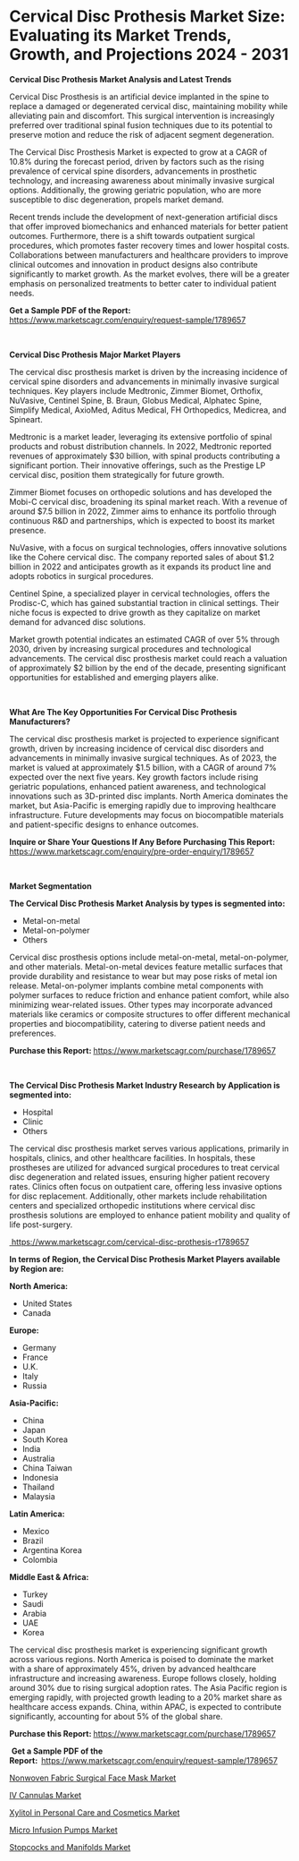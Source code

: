 <p><h1>Cervical Disc Prothesis Market Size: Evaluating its Market Trends, Growth, and Projections 2024 - 2031</h1></p><p><strong>Cervical Disc Prothesis Market Analysis and Latest Trends</strong></p>
<p><p>Cervical Disc Prosthesis is an artificial device implanted in the spine to replace a damaged or degenerated cervical disc, maintaining mobility while alleviating pain and discomfort. This surgical intervention is increasingly preferred over traditional spinal fusion techniques due to its potential to preserve motion and reduce the risk of adjacent segment degeneration.</p><p>The Cervical Disc Prosthesis Market is expected to grow at a CAGR of 10.8% during the forecast period, driven by factors such as the rising prevalence of cervical spine disorders, advancements in prosthetic technology, and increasing awareness about minimally invasive surgical options. Additionally, the growing geriatric population, who are more susceptible to disc degeneration, propels market demand.</p><p>Recent trends include the development of next-generation artificial discs that offer improved biomechanics and enhanced materials for better patient outcomes. Furthermore, there is a shift towards outpatient surgical procedures, which promotes faster recovery times and lower hospital costs. Collaborations between manufacturers and healthcare providers to improve clinical outcomes and innovation in product designs also contribute significantly to market growth. As the market evolves, there will be a greater emphasis on personalized treatments to better cater to individual patient needs.</p></p>
<p><strong>Get a Sample PDF of the Report:&nbsp;</strong> <a href="https://www.marketscagr.com/enquiry/request-sample/1789657?utm_campaign=1186&utm_medium=2&utm_source=Github&utm_content=ia&utm_term=13102024&utm_id=cervical-disc-prothesis">https://www.marketscagr.com/enquiry/request-sample/1789657</a></p>
<p>&nbsp;</p>
<p><strong>Cervical Disc Prothesis Major Market Players</strong></p>
<p><p>The cervical disc prosthesis market is driven by the increasing incidence of cervical spine disorders and advancements in minimally invasive surgical techniques. Key players include Medtronic, Zimmer Biomet, Orthofix, NuVasive, Centinel Spine, B. Braun, Globus Medical, Alphatec Spine, Simplify Medical, AxioMed, Aditus Medical, FH Orthopedics, Medicrea, and Spineart.</p><p>Medtronic is a market leader, leveraging its extensive portfolio of spinal products and robust distribution channels. In 2022, Medtronic reported revenues of approximately $30 billion, with spinal products contributing a significant portion. Their innovative offerings, such as the Prestige LP cervical disc, position them strategically for future growth.</p><p>Zimmer Biomet focuses on orthopedic solutions and has developed the Mobi-C cervical disc, broadening its spinal market reach. With a revenue of around $7.5 billion in 2022, Zimmer aims to enhance its portfolio through continuous R&D and partnerships, which is expected to boost its market presence.</p><p>NuVasive, with a focus on surgical technologies, offers innovative solutions like the Cohere cervical disc. The company reported sales of about $1.2 billion in 2022 and anticipates growth as it expands its product line and adopts robotics in surgical procedures.</p><p>Centinel Spine, a specialized player in cervical technologies, offers the Prodisc-C, which has gained substantial traction in clinical settings. Their niche focus is expected to drive growth as they capitalize on market demand for advanced disc solutions.</p><p>Market growth potential indicates an estimated CAGR of over 5% through 2030, driven by increasing surgical procedures and technological advancements. The cervical disc prosthesis market could reach a valuation of approximately $2 billion by the end of the decade, presenting significant opportunities for established and emerging players alike.</p></p>
<p>&nbsp;</p>
<p><strong>What Are The Key Opportunities For Cervical Disc Prothesis Manufacturers?</strong></p>
<p><p>The cervical disc prosthesis market is projected to experience significant growth, driven by increasing incidence of cervical disc disorders and advancements in minimally invasive surgical techniques. As of 2023, the market is valued at approximately $1.5 billion, with a CAGR of around 7% expected over the next five years. Key growth factors include rising geriatric populations, enhanced patient awareness, and technological innovations such as 3D-printed disc implants. North America dominates the market, but Asia-Pacific is emerging rapidly due to improving healthcare infrastructure. Future developments may focus on biocompatible materials and patient-specific designs to enhance outcomes.</p></p>
<p><strong>Inquire or Share Your Questions If Any Before Purchasing This Report:</strong> <a href="https://www.marketscagr.com/enquiry/pre-order-enquiry/1789657?utm_campaign=1186&utm_medium=2&utm_source=Github&utm_content=ia&utm_term=13102024&utm_id=cervical-disc-prothesis">https://www.marketscagr.com/enquiry/pre-order-enquiry/1789657</a></p>
<p>&nbsp;</p>
<p><strong>Market Segmentation</strong></p>
<p><strong>The Cervical Disc Prothesis Market Analysis by types is segmented into:</strong></p>
<p><ul><li>Metal-on-metal</li><li>Metal-on-polymer</li><li>Others</li></ul></p>
<p><p>Cervical disc prosthesis options include metal-on-metal, metal-on-polymer, and other materials. Metal-on-metal devices feature metallic surfaces that provide durability and resistance to wear but may pose risks of metal ion release. Metal-on-polymer implants combine metal components with polymer surfaces to reduce friction and enhance patient comfort, while also minimizing wear-related issues. Other types may incorporate advanced materials like ceramics or composite structures to offer different mechanical properties and biocompatibility, catering to diverse patient needs and preferences.</p></p>
<p><strong>Purchase this Report:&nbsp;</strong><a href="https://www.marketscagr.com/purchase/1789657?utm_campaign=1186&utm_medium=2&utm_source=Github&utm_content=ia&utm_term=13102024&utm_id=cervical-disc-prothesis">https://www.marketscagr.com/purchase/1789657</a></p>
<p>&nbsp;</p>
<p><strong>The Cervical Disc Prothesis Market Industry Research by Application is segmented into:</strong></p>
<p><ul><li>Hospital</li><li>Clinic</li><li>Others</li></ul></p>
<p><p>The cervical disc prosthesis market serves various applications, primarily in hospitals, clinics, and other healthcare facilities. In hospitals, these prostheses are utilized for advanced surgical procedures to treat cervical disc degeneration and related issues, ensuring higher patient recovery rates. Clinics often focus on outpatient care, offering less invasive options for disc replacement. Additionally, other markets include rehabilitation centers and specialized orthopedic institutions where cervical disc prosthesis solutions are employed to enhance patient mobility and quality of life post-surgery.</p></p>
<p><a href="https://www.marketscagr.com/cervical-disc-prothesis-r1789657?utm_campaign=1186&utm_medium=2&utm_source=Github&utm_content=ia&utm_term=13102024&utm_id=cervical-disc-prothesis">&nbsp;https://www.marketscagr.com/cervical-disc-prothesis-r1789657</a></p>
<p><strong>In terms of Region, the Cervical Disc Prothesis Market Players available by Region are:</strong></p>
<p>
    <p> <strong> North America: </strong>
        <ul>
            <li>United States</li>
            <li>Canada</li>
        </ul>
        </p> 
    <p> <strong> Europe: </strong>
        <ul>
            <li>Germany</li>
            <li>France</li>
            <li>U.K.</li>
            <li>Italy</li>
            <li>Russia</li>
        </ul>
        </p> 
    <p> <strong> Asia-Pacific: </strong>
        <ul>
            <li>China</li>
            <li>Japan</li>
            <li>South Korea</li>
            <li>India</li>
            <li>Australia</li>
            <li>China Taiwan</li>
            <li>Indonesia</li>
            <li>Thailand</li>
            <li>Malaysia</li>
        </ul>
        </p> 
    <p> <strong> Latin America: </strong>
        <ul>
            <li>Mexico</li>
            <li>Brazil</li>
            <li>Argentina Korea</li>
            <li>Colombia</li>
        </ul>
        </p> 
    <p> <strong> Middle East & Africa: </strong>
        <ul>
            <li>Turkey</li>
            <li>Saudi</li>
            <li>Arabia</li>
            <li>UAE</li>
            <li>Korea</li>
        </ul>
    </p>
    </p>
<p><p>The cervical disc prosthesis market is experiencing significant growth across various regions. North America is poised to dominate the market with a share of approximately 45%, driven by advanced healthcare infrastructure and increasing awareness. Europe follows closely, holding around 30% due to rising surgical adoption rates. The Asia Pacific region is emerging rapidly, with projected growth leading to a 20% market share as healthcare access expands. China, within APAC, is expected to contribute significantly, accounting for about 5% of the global share.</p></p>
<p><strong>Purchase this Report: </strong><a href="https://www.marketscagr.com/purchase/1789657?utm_campaign=1186&utm_medium=2&utm_source=Github&utm_content=ia&utm_term=13102024&utm_id=cervical-disc-prothesis">https://www.marketscagr.com/purchase/1789657</a></p>
<p>&nbsp;<strong>Get a Sample PDF of the Report:&nbsp;&nbsp;</strong><a href="https://www.marketscagr.com/enquiry/request-sample/1789657?utm_campaign=1186&utm_medium=2&utm_source=Github&utm_content=ia&utm_term=13102024&utm_id=cervical-disc-prothesis">https://www.marketscagr.com/enquiry/request-sample/1789657</a></p>
<p><strong></strong></p>
<p><p><a href="https://www.linkedin.com/pulse/nonwoven-fabric-surgical-face-mask-market-evolution-regional-jaxke?utm_campaign=1186&utm_medium=2&utm_source=Github&utm_content=ia&utm_term=13102024&utm_id=cervical-disc-prothesis">Nonwoven Fabric Surgical Face Mask Market</a></p><p><a href="https://www.linkedin.com/pulse/global-perspectives-iv-cannulas-market-trends-challenges-bjbke?utm_campaign=1186&utm_medium=2&utm_source=Github&utm_content=ia&utm_term=13102024&utm_id=cervical-disc-prothesis">IV Cannulas Market</a></p><p><a href="https://github.com/AKSHATREPORTPRIME/Market-Research-Report-List-6/blob/main/xylitol-in-personal-care-and-cosmetics-market.md?utm_campaign=1186&utm_medium=2&utm_source=Github&utm_content=ia&utm_term=13102024&utm_id=cervical-disc-prothesis">Xylitol in Personal Care and Cosmetics Market</a></p><p><a href="https://www.linkedin.com/pulse/exploring-micro-infusion-pumps-market-dynamics-global-trends-f9nre?utm_campaign=1186&utm_medium=2&utm_source=Github&utm_content=ia&utm_term=13102024&utm_id=cervical-disc-prothesis">Micro Infusion Pumps Market</a></p><p><a href="https://www.linkedin.com/pulse/in-depth-analysis-global-stopcocks-manifolds-market-z5zve?utm_campaign=1186&utm_medium=2&utm_source=Github&utm_content=ia&utm_term=13102024&utm_id=cervical-disc-prothesis">Stopcocks and Manifolds Market</a></p></p>